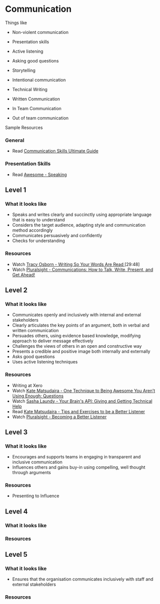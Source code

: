 # Communication

Things like
- Non-violent communication
- Presentation skills
- Active listening
- Asking good questions
- Storytelling
- Intentional communication
- Technical Writing
- Written Communication


- In Team Communication
- Out of team communication

Sample Resources

### General
- Read [Communication Skills Ultimate Guide](https://www.makingbusinessmatter.co.uk/communication-skills-ultimate-guide/)

### Presentation Skills

- Read [Awesome - Speaking](https://github.com/matteofigus/awesome-speaking)

## Level 1

### What it looks like

- Speaks and writes clearly and succinctly using appropriate language that is easy to understand 
- Considers the target audience, adapting style and communication method accordingly
- Communicates persuasively and confidently
- Checks for understanding

### Resources
- Watch [Tracy Osborn - Writing So Your Words Are Read ](https://www.youtube.com/watch?v=8LiV759Bje0) [29:48]
- Watch [Pluralsight - Communications: How to Talk, Write, Present, and Get Ahead!](https://app.pluralsight.com/library/courses/communication-skills)


## Level 2

### What it looks like

- Communicates openly and inclusively with internal and external stakeholders
- Clearly articulates the key points of an argument, both in verbal and written communication
- Persuades others, using evidence based knowledge, modifying approach to deliver message effectively
- Challenges the views of others in an open and constructive way
- Presents a credible and positive image both internally and externally
- Asks good questions
- Uses active listening techniques

### Resources
- Writing at Xero
- Watch [Kate Matsudaira - One Technique to Being Awesome You Aren’t Using Enough: Questions](http://katemats.com/one-technique-to-being-awesome-you-arent-using-enough-questions/) 
- Watch [Sasha Laundy - Your Brain's API: Giving and Getting Technical Help](https://www.youtube.com/watch?v=hY14Er6JX2s)
- Read [Kate Matsudaira - Tips and Exercises to be a Better Listener](http://katemats.com/tips-exercises-better-listener/)
- Watch [Pluralsight - Becoming a Better Listener](https://app.pluralsight.com/library/courses/becoming-better-listener)

## Level 3

### What it looks like

- Encourages and supports teams in engaging in transparent and inclusive communication
- Influences others and gains buy-in using compelling, well thought through arguments

### Resources
- Presenting to Influence

## Level 4

### What it looks like


### Resources

## Level 5

### What it looks like

- Ensures that the organisation communicates inclusively with staff and external stakeholders

### Resources